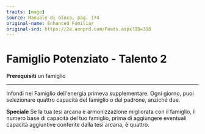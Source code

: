 ```yaml
---
traits: [mago]
source: Manuale di Gioco, pag. 174
original-name: Enhanced Familiar
original-srd: https://2e.aonprd.com/Feats.aspx?ID=318
---
```


# Famiglio Potenziato - Talento 2

**Prerequisiti** un famiglio

---

Infondi nel Famiglio dell'energia primeva supplementare. Ogni giorno, puoi
selezionare quattro capacità del famiglio o del padrone, anziché due.

**Speciale** Se la tua tesi arcana è armonizzazione migliorata con il famiglio,
il numero base di capacità del tuo famiglio, prima di aggiungere eventuali
capacità aggiuntive conferite dalla tesi arcana, è quattro.

